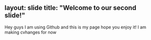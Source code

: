 layout: slide
title: "Welcome to our second slide!"
---
Hey guys I am using Github and this is my page hope you enjoy it!
I am making cvhanges for now
